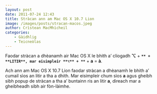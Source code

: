 ```yaml
---
layout: post
date: 2011-07-24 12:43
title: Stràcan ann am Mac OS X 10.7 Lion
image: /images/posts/stracan-macos.jpeg
author: Crìstean MacMhìcheil
categories:
    - Gàidhlig
    - Teicneòlas
---
```


Faodar stràcan a dhèanamh air Mac OS X le bhith a’ cliogadh **⌥** + **`** + **LITIR**, mar eisimpleir **⌥** + **`** + **a** = **à**.

Ach ann am Mac OS X 10.7 Lion faodar stràcan a dhèanamh le bhith a’ cumail sìos an litir a tha a dhith. Mar eisimpleir chum sìos **a** agus gheibh sibh popup de stràcan a tha a’ buntainn ris an litir **a**, dìreach mar a gheibheadh sibh air fòn-làimhe.
